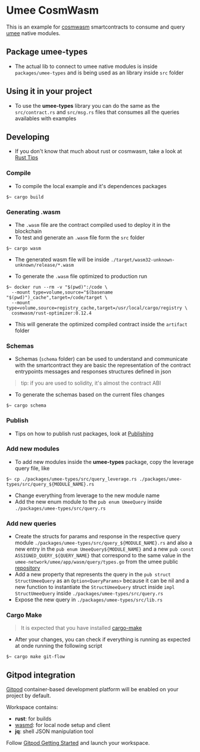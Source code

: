 # Umee CosmWasm

This is an example for [cosmwasm](https://www.cosmwasm.com) smartcontracts to consume and
query [umee](https://github.com/umee-network/umee) native modules.

## Package **umee-types**

- The actual lib to connect to umee native modules is inside `packages/umee-types`
and is being used as an library inside `src` folder

## Using it in your project

- To use the **umee-types** library you can do the same as the `src/contract.rs` and
`src/msg.rs` files that consumes all the queries availables with examples

## Developing

- If you don't know that much about rust or cosmwasm, take a look at [Rust Tips](./RustTips.md)

### Compile

- To compile the local example and it's dependences packages

```shell
$~ cargo build
```

### Generating .wasm

- The `.wasm` file are the contract compiled used to deploy it in the blockchain
- To test and generate an `.wasm` file form the `src` folder

```shell
$~ cargo wasm
```

- The generated wasm file will be inside `./target/wasm32-unknown-unknown/release/*.wasm`

- To generate the `.wasm` file optimized to production run

```shell
$~ docker run --rm -v "$(pwd)":/code \
  --mount type=volume,source="$(basename "$(pwd)")_cache",target=/code/target \
  --mount type=volume,source=registry_cache,target=/usr/local/cargo/registry \
  cosmwasm/rust-optimizer:0.12.4
```

- This will generate the optimized compiled contract inside the `artifact` folder

### Schemas

- Schemas (`schema` folder) can be used to understand and communicate with the smartcontract
they are basic the representation of the contract entrypoints messages and responses
structures defined in json

> tip: if you are used to solidity, it's almost the contract ABI

- To generate the schemas based on the current files changes

```shell
$~ cargo schema
```

### Publish

- Tips on how to publish rust packages, look at [Publishing](./Publishing.md)

### Add new modules

- To add new modules inside the **umee-types** package, copy the leverage query file, like

```shell
$~ cp ./packages/umee-types/src/query_leverage.rs ./packages/umee-types/src/query_${MODULE_NAME}.rs
```

- Change everything from leverage to the new module name
- Add the new enum module to the `pub enum UmeeQuery` inside `./packages/umee-types/src/query.rs`

### Add new queries

- Create the structs for params and response in the respective query module
`./packages/umee-types/src/query_${MODULE_NAME}.rs` and also a new entry in
the `pub enum UmeeQuery${MODULE_NAME}` and a new `pub const ASSIGNED_QUERY_${QUERY_NAME}`
that correspond to the same value in the `umee-network/umee/app/wasm/query/types.go` from
the umee public [repository](https://github.com/umee-network/umee)
- Add a new property that represents the query in the `pub struct StructUmeeQuery`
as an `Option<QueryParams>` because it can be nil and a new function to instantiate
the `StructUmeeQuery` struct inside `impl StructUmeeQuery` inside
`./packages/umee-types/src/query.rs`
- Expose the new query in `./packages/umee-types/src/lib.rs`

### Cargo Make

> It is expected that you have installed [cargo-make](https://github.com/sagiegurari/cargo-make)

- After your changes, you can check if everything is running as expected at onde running the following script

```shell
$~ cargo make git-flow
```

## Gitpod integration

[Gitpod](https://www.gitpod.io/) container-based development platform will be enabled on your project by default.

Workspace contains:

- **rust**: for builds
- [wasmd](https://github.com/CosmWasm/wasmd): for local node setup and client
- **jq**: shell JSON manipulation tool

Follow [Gitpod Getting Started](https://www.gitpod.io/docs/getting-started) and launch your workspace.
